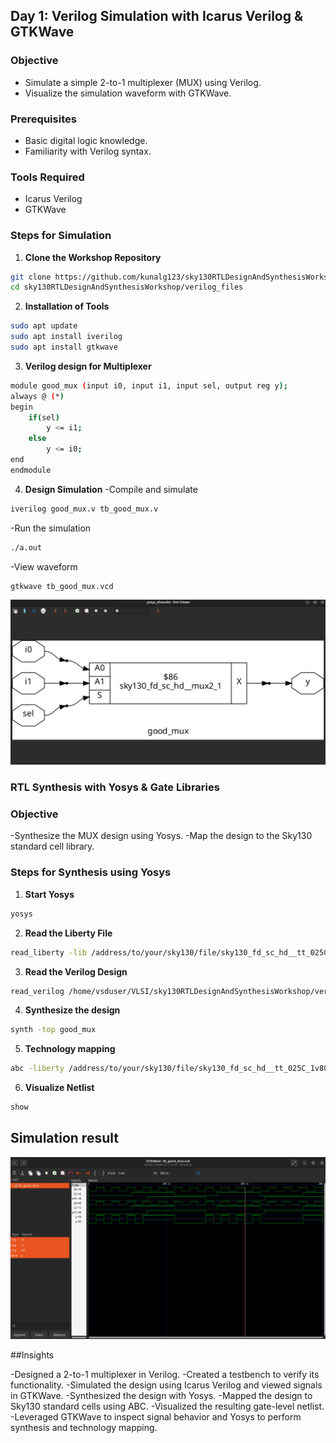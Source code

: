 ## Day 1: Verilog Simulation with Icarus Verilog & GTKWave

### Objective
- Simulate a simple 2-to-1 multiplexer (MUX) using Verilog.
- Visualize the simulation waveform with GTKWave.

### Prerequisites
- Basic digital logic knowledge.
- Familiarity with Verilog syntax.

### Tools Required
- Icarus Verilog
- GTKWave

### Steps for Simulation

1. **Clone the Workshop Repository**
```bash
git clone https://github.com/kunalg123/sky130RTLDesignAndSynthesisWorkshop.git
cd sky130RTLDesignAndSynthesisWorkshop/verilog_files
```
2. **Installation of Tools**
```bash
sudo apt update
sudo apt install iverilog
sudo apt install gtkwave
```
3. **Verilog design for Multiplexer**
```bash
module good_mux (input i0, input i1, input sel, output reg y);
always @ (*)
begin
    if(sel)
        y <= i1;
    else 
        y <= i0;
end
endmodule
```
4. **Design Simulation**
-Compile and simulate
```bash
iverilog good_mux.v tb_good_mux.v
```
-Run the simulation
```bash
./a.out
```
-View waveform
```bash
gtkwave tb_good_mux.vcd
```
![Good_Mux](good_mux.png)

### RTL Synthesis with Yosys & Gate Libraries

### Objective
-Synthesize the MUX design using Yosys.
-Map the design to the Sky130 standard cell library.

### Steps for Synthesis using Yosys

1. **Start Yosys**
```bash
yosys
```
2. **Read the Liberty File**
```bash
read_liberty -lib /address/to/your/sky130/file/sky130_fd_sc_hd__tt_025C_1v80.lib
```
3. **Read the Verilog Design**
```bash
read_verilog /home/vsduser/VLSI/sky130RTLDesignAndSynthesisWorkshop/verilog_files/good_mux.v
```
4. **Synthesize the design**
```bash
synth -top good_mux
```
5. **Technology mapping**
```bash
abc -liberty /address/to/your/sky130/file/sky130_fd_sc_hd__tt_025C_1v80.lib
```
6. **Visualize Netlist**
```bash
show
```

## Simulation result
  ![good_mux_wave](good_mux_wave.png)

##Insights

-Designed a 2-to-1 multiplexer in Verilog.
-Created a testbench to verify its functionality.
-Simulated the design using Icarus Verilog and viewed signals in GTKWave.
-Synthesized the design with Yosys.
-Mapped the design to Sky130 standard cells using ABC.
-Visualized the resulting gate-level netlist.
-Leveraged GTKWave to inspect signal behavior and Yosys to perform synthesis and technology mapping.
